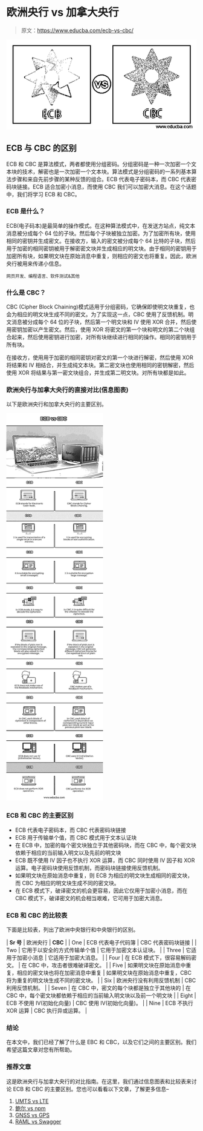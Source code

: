 # 欧洲央行 vs 加拿大央行

> 原文：<https://www.educba.com/ecb-vs-cbc/>

![ECB vs CBC](img/2a8b26728cac084f6b900a7a3cec6df0.png)



## ECB 与 CBC 的区别

ECB 和 CBC 是算法模式，两者都使用分组密码。分组密码是一种一次加密一个文本块的技术，解密也是一次加密一个文本块。算法模式是分组密码的一系列基本算法步骤和来自先前步骤的某种反馈的组合。ECB 代表电子密码本，而 CBC 代表密码块链接。ECB 适合加密小消息，而使用 CBC 我们可以加密大消息。在这个话题中，我们将学习 ECB 和 CBC。

### ECB 是什么？

ECB(电子码本)是最简单的操作模式。在这种算法模式中，在发送方站点，纯文本消息被分成每个 64 位的子块。然后每个子块被独立加密。为了加密所有块，使用相同的密钥并生成密文。在接收方，输入的密文被分成每个 64 比特的子块，然后用于加密的相同密钥被用于解密密文块并生成相应的明文块。由于相同的密钥用于加密所有块，如果明文块在原始消息中重复，则相应的密文也将重复。因此，欧洲央行被用来传递小信息。

<small>网页开发、编程语言、软件测试&其他</small>

### 什么是 CBC？

CBC (Cipher Block Chaining)模式适用于分组密码，它确保即使明文块重复，也会为相应的明文块生成不同的密文。为了实现这一点，CBC 使用了反馈机制。明文消息被分成每个 64 位的子块，然后第一个明文块和 IV 使用 XOR 合并，然后使用密钥加密以产生密文。然后，使用 XOR 将密文的第一个块和明文的第二个块组合起来，然后使用密钥进行加密，对所有块继续进行相同的操作。相同的密钥用于所有块。

在接收方，使用用于加密的相同密钥对密文的第一个块进行解密，然后使用 XOR 将结果和 IV 相结合，并生成纯文本块。第二密文块也使用相同的密钥解密，然后使用 XOR 将结果与第一密文块组合，并生成第二明文块。对所有块都是如此。

### 欧洲央行与加拿大央行的直接对比(信息图表)

以下是欧洲央行和加拿大央行的主要区别。

![ECB-vs-CBC-info](img/045eee416571be115f8678ca5223961e.png)



### ECB 和 CBC 的主要区别

*   ECB 代表电子密码本，而 CBC 代表密码块链接
*   ECB 用于传输单个值，而 CBC 模式用于文本认证块
*   在 ECB 中，加密的每个密文块独立于其他密码块，而在 CBC 中，每个密文块依赖于相应的当前输入明文以及先前的明文块
*   ECB 既不使用 IV 因子也不执行 XOR 运算，而 CBC 同时使用 IV 因子和 XOR 运算。电子密码块使用反馈机制，而密码块链接使用反馈机制。
*   如果明文块在原始消息中重复，则 ECB 为相应的明文块生成相同的密文块，而 CBC 为相应的明文块生成不同的密文块。
*   在 ECB 模式下，破译密文的机会更容易，因此它仅用于加密小消息，而在 CBC 模式下，破译密文的机会相当艰难，它可用于加密大消息。

### ECB 和 CBC 的比较表

下面是比较表，列出了欧洲中央银行和中央银行的区别。

| **Sr 号** | 欧洲央行 | **CBC** |
| One | ECB 代表电子代码簿 | CBC 代表密码块链接 |
| Two | 它用于以安全的方式传输单个值 | 它用于加密文本认证块。 |
| Three | 它适用于加密小消息 | 它适用于加密大消息。 |
| Four | 在 ECB 模式下，很容易解码密文。 | 在 CBC 中，攻击者很难破译密文。 |
| Five | 如果明文块在原始消息中重复，相应的密文块也将在加密消息中重复 | 如果明文块在原始消息中重复，CBC 将为重复的明文块生成不同的密文块。 |
| Six | 欧洲央行没有利用反馈机制 | CBC 利用反馈机制。 |
| Seven | 在 CBC 中，密文的每个块都是独立于其他块的 | 在 CBC 中，每个密文块都依赖于相应的当前输入明文块以及前一个明文块 |
| Eight | ECB 不使用 IV(初始化向量) | CBC 使用 IV(初始化向量)。 |
| Nine | ECB 不执行 XOR 运算 | CBC 执行异或运算。 |

### 结论

在本文中，我们已经了解了什么是 EBC 和 CBC，以及它们之间的主要区别。我们希望这篇文章对您有所帮助。

### 推荐文章

这是欧洲央行与加拿大央行的对比指南。在这里，我们通过信息图表和比较表来讨论 ECB 和 CBC 的主要区别。您也可以看看以下文章，了解更多信息–

1.  [UMTS vs LTE](https://www.educba.com/umts-vs-lte/)
2.  [鲍尔 vs npm](https://www.educba.com/bower-vs-npm/)
3.  [GNSS vs GPS](https://www.educba.com/gnss-vs-gps/)
4.  [RAML vs Swagger](https://www.educba.com/raml-vs-swagger/)





